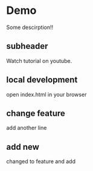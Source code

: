 # Demo

Some descirption!!

## subheader

Watch tutorial on youtube.

## local development

open index.html in your browser

## change feature

add another line

## add new

changed to feature and add